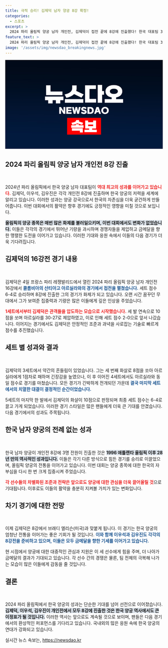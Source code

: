 ```yaml
---
title: 극적 승리! 김제덕 남자 양궁 8강 확정!
categories:
  - 스포츠
excerpt: >
  2024 파리 올림픽 양궁 남자 개인전, 김제덕이 접전 끝에 8강에 진출했다! 한국 대표팀 3인은 28년 만에 모두 8강에 올라 금메달 향한 도전을 이어가고 있다. 이번 경기에서 펼쳐진 긴장감 넘치는 순간을 놓치지 마세요!
feature_text: >
  2024 파리 올림픽 양궁 남자 개인전, 김제덕이 접전 끝에 8강에 진출했다! 한국 대표팀 3인은 28년 만에 모두 8강에 올라 금메달 향한 도전을 이어가고 있다. 이번 경기에서 펼쳐진 긴장감 넘치는 순간을 놓치지 마세요!
image: '/assets/img/newsdao_breakingnews.jpg'
---
```


<p><img src="/assets/img/newsdao_breakingnews.jpg" alt="ranknews 속보" /></p>

<h2 data-ke-size="size26">2024 파리 올림픽 양궁 남자 개인전 8강 진출</h2>

<p data-ke-size="size16">&nbsp;</p>

<p>2024년 파리 올림픽에서 한국 양궁 남자 대표팀이 <b><span style="color: #ee2323;">역대 최고의 성과를 이어가고 있습니다.</span></b> 김제덕, 이우석, 김우진은 각각 개인전 8강에 진출하며 한국 양궁의 저력을 세계에 알리고 있습니다. 이러한 성과는 양궁 강국으로서 한국의 자존심을 더욱 굳건하게 만들어줍니다. 이번 대회에서의 활약은 향후 경기에도 긍정적인 영향을 미칠 것으로 보입니다.</p>

<p><b><span style="background-color: #21538527;">올림픽의 양궁 종목은 매번 많은 화제를 불러일으키며, 이번 대회에서도 변화가 없었습니다.</span></b> 이들은 각각의 경기에서 뛰어난 기량을 과시하며 경쟁자들을 제압하고 금메달을 향한 맹렬한 도전을 이어가고 있습니다. 이러한 기대와 응원 속에서 이들의 다음 경기가 더욱 기다려집니다.</p>

<h2 data-ke-size="size26">김제덕의 16강전 경기 내용</h2>

<p data-ke-size="size16">&nbsp;</p>

<p>김제덕은 4일 프랑스 파리 레쟁발리드에서 열린 2024 파리 올림픽 양궁 남자 개인전 16강에서 <b><span style="color: #1a5490;">콜롬비아의 산티아고 아르실라와의 경기에서 접전을 펼쳤습니다.</span></b> 세트 점수 6-4로 승리하며 8강에 진출한 그의 경기가 화제가 되고 있습니다. 오랜 시간 꿈꾸던 무대에서 그가 보여준 집중력과 기량은 많은 이들에게 깊은 인상을 주었습니다.</p>

<p><b><span style="color: #ee2323;">1세트에서부터 김제덕은 관객들을 압도하는 모습으로 시작했습니다.</span></b> 세 발 연속으로 10점을 쏘며 아르실라를 30-27로 제압하였고, 이로 인해 세트 점수 2-0으로 앞서 나갔습니다. 이어지는 경기에서도 김제덕은 안정적인 조준과 과녁을 사로잡는 기술로 빠르게 점수를 추진했습니다. </p>

<h2 data-ke-size="size26">세트 별 성과와 결과</h2>

<p data-ke-size="size16">&nbsp;</p>

<p>김제덕의 3세트에서 약간의 흔들림이 있었습니다. 그는 세 번째 화살로 8점을 쏘아 아르실라에게 1점차로 패하며 긴장감을 높였으나, 이 후 이어진 4세트에서도 아르실라와 동일 점수로 경기를 마쳤습니다. 모든 경기가 긴박하게 전개되던 가운데 <b><span style="color: #1a5490;">결국 마지막 세트에서의 치열한 대결이 결정적인 순간이었습니다.</span></b> </p>

<p>5세트의 마지막 한 발에서 김제덕의 화살이 10점으로 판정되며 최종 세트 점수는 6-4로 끌고 가게 되었습니다. 이러한 경기 스타일은 많은 팬들에게 더욱 큰 기대를 안겼습니다. 다음 경기에서의 성과도 주목됩니다.</p>

<h2 data-ke-size="size26">한국 남자 양궁의 전례 없는 성과</h2>

<p data-ke-size="size16">&nbsp;</p>

<p>한국 남자 양궁이 개인전 8강에 3명 전원이 진출한 것은 <b><span style="background-color: #21538527;">1996 애틀랜타 올림픽 이후 28년 만의 역사적인 성과입니다.</span></b> 이들은 각기 다른 방식으로 힘든 경기를 승리로 이끌었으며, 올림픽 양궁의 전통을 이어가고 있습니다. 이번 대회는 양궁 종목에 대한 한국의 자부심을 다시 한 번 크게 집중시켜 주었습니다.</p>

<p><b><span style="color: #ee2323;">각 선수들의 차별화된 조준과 전략은 앞으로도 양궁에 대한 관심을 더욱 끌어올릴 것</span></b>으로 기대됩니다. 이후로도 이들의 활약을 충분히 지켜볼 가치가 있는 변화입니다.</p>

<h2 data-ke-size="size26">차기 경기에 대한 전망</h2>

<p data-ke-size="size16">&nbsp;</p>

<p>이제 김제덕은 8강에서 브래디 엘리슨(미국)과 맞붙게 됩니다. 이 경기는 한국 양궁의 엄청난 전통을 이어가는 좋은 기회가 될 것입니다. <b><span style="color: #1a5490;">이와 함께 이우석과 김우진도 각각의 8강전을 준비하고 있으며, 이들은 모두 금메달을 향한 기세를 이어가고 있습니다.</span></b> </p>

<p>현 시점에서 양궁에 대한 대중적인 관심과 지원은 이 세 선수에게 힘을 주며, 더 나아가 금메달의 결과가 기대되고 있습니다. 각 선수 간의 경쟁은 물론, 팀 전체의 극복해 나가는 모습이 많은 이들에게 감동을 줄 것입니다. </p>

<h2 data-ke-size="size26">결론</h2>

<p data-ke-size="size16">&nbsp;</p>

<p>2024 파리 올림픽에서 한국 양궁의 성과는 단순한 기대를 넘어 선전으로 이어졌습니다. <b><span style="background-color: #21538527;">김제덕, 이우석, 김우진이 개인전에서 모두 8강에 진출한 것은 한국 양궁 역사에서도 큰 이정표가 될 것입니다.</span></b> 이러한 역사는 앞으로도 계속될 것으로 보이며, 팬들은 다음 경기에서의 환상적인 퍼포먼스를 기다리고 있습니다. 국내외의 많은 응원 속에 한국 양궁의 연대가 강화되고 있습니다.</p>
실시간 뉴스 속보는, <a href="https://newsdao.kr" rel="dofollow">https://newsdao.kr</a>


